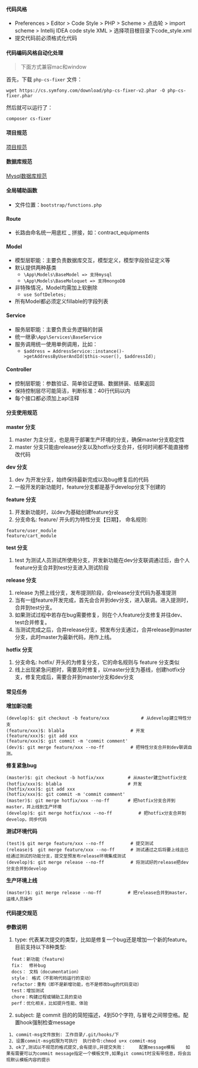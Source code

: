 #### 代码风格
* Preferences > Editor > Code Style > PHP > Scheme > 点齿轮 > import scheme > Intellij IDEA code style XML > 选择项目根目录下code_style.xml
* 提交代码前必须格式化代码

#### 代码编码风格自动化处理

> 下面方式兼容mac和window

首先，下载 `php-cs-fixer` 文件：

```
wget https://cs.symfony.com/download/php-cs-fixer-v2.phar -O php-cs-fixer.phar
```

然后就可以运行了：

```
composer cs-fixer
```

#### 项目规范
[项目规范](./PROJECT_PECIFICATION.md)

#### 数据库规范
[Mysql数据库规范](./MYSQL_PECIFICATION.md)


#### 全局辅助函数

* 文件位置：``bootstrap/functions.php``

#### Route

* 长路由命名统一用底杠 _ 拼接，如：contract_equipments

#### Model

* 模型层职能：主要负责数据库交互，模型定义，模型字段验证定义等
* 默认提供两种基类
    * ``\App\Models\BaseModel => 支持mysql``
    * ``\App\Models\BaseMoloquet => 支持mongoDB``
* 非特殊情况，Model均需加上软删除
    * ``use SoftDeletes;``
* 所有Model都必须定义fillable的字段列表
#### Service

* 服务层职能：主要负责业务逻辑的封装
* 统一继承``\App\Services\BaseService``
* 服务调用统一使用单例调用，比如：
    * ``$address = AddressService::instance()->getAddressByUserAndId($this->user(), $addressId);``

#### Controller

* 控制层职能：参数验证、简单验证逻辑、数据拼装、结果返回
* 保持控制层尽可能简洁，判断标准：40行代码以内
* 每个接口都必须加上api注释


#### 分支使用规范
**master 分支**


1. master 为主分支，也是用于部署生产环境的分支，确保master分支稳定性
2. master 分支只能由release分支以及hotfix分支合并，任何时间都不能直接修改代码


**dev 分支**

1. dev 为开发分支，始终保持最新完成以及bug修复后的代码
2. 一般开发的新功能时，feature分支都是基于develop分支下创建的

**feature 分支**

1. 开发新功能时，以dev为基础创建feature分支
2. 分支命名: feature/ 开头的为特性分支【日期】， 命名规则:
```
feature/user_module
feature/cart_module
```
**test 分支**

1. test 为测试人员测试所使用分支，开发新功能在dev分支联调通过后，由个人feature分支合并到test分支进入测试阶段

**release 分支**

1. release 为预上线分支，发布提测阶段，会release分支代码为基准提测
2. 当有一组feature开发完成，首先会合并到dev分支，进入联调。进入提测时，合并到test分支。
3. 如果测试过程中若存在bug需要修复，则在个人feature分支修复并往dev、test合并修复。
4. 当测试完成之后，合并release分支，预发布分支通过，合并release到master分支，此时master为最新代码，用作上线。

**hotfix 分支**

1. 分支命名: hotfix/ 开头的为修复分支，它的命名规则与 feature 分支类似
2. 线上出现紧急问题时，需要及时修复，以master分支为基线，创建hotfix分支，修复完成后，需要合并到master分支和dev分支

#### 常见任务

**增加新功能**

```
(develop)$: git checkout -b feature/xxx            # 从develop建立特性分支
(feature/xxx)$: blabla                         # 开发
(feature/xxx)$: git add xxx
(feature/xxx)$: git commit -m 'commit comment'
(dev)$: git merge feature/xxx --no-ff          # 把特性分支合并到dev联调自测。
```

**修复紧急bug**

```
(master)$: git checkout -b hotfix/xxx         # 从master建立hotfix分支
(hotfix/xxx)$: blabla                         # 开发
(hotfix/xxx)$: git add xxx
(hotfix/xxx)$: git commit -m 'commit comment'
(master)$: git merge hotfix/xxx --no-ff       # 把hotfix分支合并到master，并上线到生产环境
(develop)$: git merge hotfix/xxx --no-ff          # 把hotfix分支合并到develop，同步代码
```

**测试环境代码**

```
(test)$ git merge feature/xxx --no-ff          # 提交测试
(release)$  git merge feature/xxx --no-ff      # 测试通过之后将要上线且已经通过测试的功能分支，提交至预发布release环境集成测试
(develop)$: git merge release --no-ff          # 将测试好的release把dev分支合并到develop
```

**生产环境上线**

```
(master)$: git merge release --no-ff          # 把release合并到master，运维人员操作
```



#### 代码提交规范
**参数说明**

1. type: 代表某次提交的类型，比如是修复一个bug还是增加一个新的feature。  目前支持以下8种类型:

```
  feat：新功能（feature）
  fix：  修补bug
  docs： 文档（documentation）
  style： 格式（不影响代码运行的变动）
  refactor：重构（即不是新增功能，也不是修改bug的代码变动）
  test：增加测试
  chore：构建过程或辅助工具的变动
  perf：优化相关，比如提升性能、体验
```

2. subject: 是 commit 目的的简短描述，4到50个字符,  与冒号之间带空格。配置hook强制检查message


```
 1、commit-msg文件放到: 工作目录/.git/hooks/下     
 2、设置commit-msg权限为可执行  执行命令:chmod u+x commit-msg  
 3、ok了,测试以不规范的格式提交,会有提示,并提交失败：     配置message模板    如果有需要可以为commit message指定一个模板文件,如果git commit时没有带信息，将会出现默认模板内容的提示 
```
